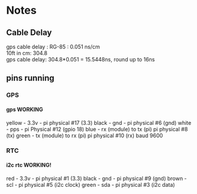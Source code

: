 # Notes
## Cable Delay
gps cable delay :  RG-85 : 0.051 ns/cm  
10ft in cm: 304.8  
gps cable delay: 304.8*0.051 = 15.5448ns, round up to 16ns  

## pins running
### GPS
#### gps WORKING
yellow - 3.3v - pi physical #17 (3.3)
black - gnd - pi physical #6 (gnd)
white - pps - pi Physical #12 (gpio 18)
blue - rx (module) to tx (pi) pi physical #8 (tx)
green - tx (module) to rx (pi) pi physical #10 (rx)
baud 9600
### RTC
#### i2c rtc WORKING!
red - 3.3v - pi physical #1 (3.3)
black - gnd - pi physical #9 (gnd)
brown - scl - pi physical #5  (i2c clock)
green - sda - pi physical #3 (i2c data)